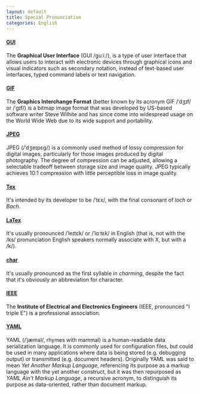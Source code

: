 ```yaml
---
layout: default
title: Special Pronunciation
categories: English
---
```


#### [GUI][]
The **Graphical User Interface** (GUI /ɡuːiː/), is a type of user interface that allows users to interact with electronic devices through graphical icons and visual indicators such as secondary notation, instead of text-based user interfaces, typed command labels or text navigation.

#### [GIF][]
The **Graphics Interchange Format** (better known by its acronym GIF /ˈdʒɪf/ or /ˈɡɪf/) is a bitmap image format that was developed by US-based software writer Steve Wilhite and has since come into widespread usage on the World Wide Web due to its wide support and portability.

#### [JPEG][]
JPEG (/ˈdʒeɪpɛɡ/) is a commonly used method of lossy compression for digital images, particularly for those images produced by digital photography. The degree of compression can be adjusted, allowing a selectable tradeoff between storage size and image quality. JPEG typically achieves 10:1 compression with little perceptible loss in image quality.

#### [Tex][]
It's intended by its developer to be /ˈtɛx/, with the final consonant of *loch* or *Bach*.

#### [LaTex][]
It's usually pronounced /ˈleɪtɛk/ or /ˈlɑːtɛk/ in English (that is, not with the /ks/ pronunciation English speakers normally associate with X, but with a /k/).

#### [char][]
It's usually pronounced as the first syllable in *charming*, despite the fact that it's obviously an abbreviation for character.

#### [IEEE][]
The **Institute of Electrical and Electronics Engineers** (IEEE, pronounced "I triple E") is a professional association.

#### [YAML][]
YAML (/ˈjæməl/, rhymes with mammal) is a human-readable data serialization language. It is commonly used for configuration files, but could be used in many applications where data is being stored (e.g. debugging output) or transmitted (e.g. document headers). Originally YAML was said to mean *Yet Another Markup Language*, referencing its purpose as a markup language with the yet another construct, but it was then repurposed as *YAML Ain't Markup Language*, a recursive acronym, to distinguish its purpose as data-oriented, rather than document markup.


[GUI]: https://en.wikipedia.org/wiki/Graphical_user_interface
[GIF]: https://en.wikipedia.org/wiki/GIF
[JPEG]: https://en.wikipedia.org/wiki/JPEG
[Tex]: https://en.wikipedia.org/wiki/TeX#Pronunciation_and_spelling
[LaTeX]: https://en.wikipedia.org/wiki/LaTeX#Pronouncing_and_writing_.22LaTeX.22
[char]: http://english.stackexchange.com/questions/60154/how-to-pronounce-the-programmers-abbreviation-char
[IEEE]: https://en.wikipedia.org/wiki/Institute_of_Electrical_and_Electronics_Engineers
[YAML]: https://en.wikipedia.org/wiki/YAML
